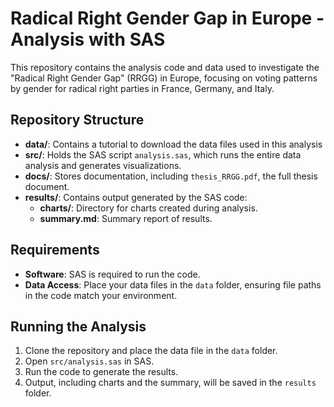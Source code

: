 <h1>Radical Right Gender Gap in Europe - Analysis with SAS</h1>

<p>
    This repository contains the analysis code and data used to investigate the "Radical Right Gender Gap" (RRGG) 
    in Europe, focusing on voting patterns by gender for radical right parties in France, Germany, and Italy.
</p>

<h2>Repository Structure</h2>
<ul>
    <li><strong>data/</strong>: Contains a tutorial to download the data files used in this analysis</li>
    <li><strong>src/</strong>: Holds the SAS script <code>analysis.sas</code>, which runs the entire data analysis and generates visualizations.</li>
    <li><strong>docs/</strong>: Stores documentation, including <code>thesis_RRGG.pdf</code>, the full thesis document.</li>
    <li><strong>results/</strong>: Contains output generated by the SAS code:
        <ul>
            <li><strong>charts/</strong>: Directory for charts created during analysis.</li>
            <li><strong>summary.md</strong>: Summary report of results.</li>
        </ul>
    </li>
</ul>

<h2>Requirements</h2>
<ul>
    <li><strong>Software</strong>: SAS is required to run the code.</li>
    <li><strong>Data Access</strong>: Place your data files in the <code>data</code> folder, ensuring file paths in the code match your environment.</li>
</ul>

<h2>Running the Analysis</h2>
<ol>
    <li>Clone the repository and place the data file in the <code>data</code> folder.</li>
    <li>Open <code>src/analysis.sas</code> in SAS.</li>
    <li>Run the code to generate the results.</li>
    <li>Output, including charts and the summary, will be saved in the <code>results</code> folder.</li>
</ol>

</body>
</html>
